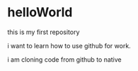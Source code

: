 # helloWorld
this is my first repository

i want to learn how to use github for work.

i am cloning code from github to native
